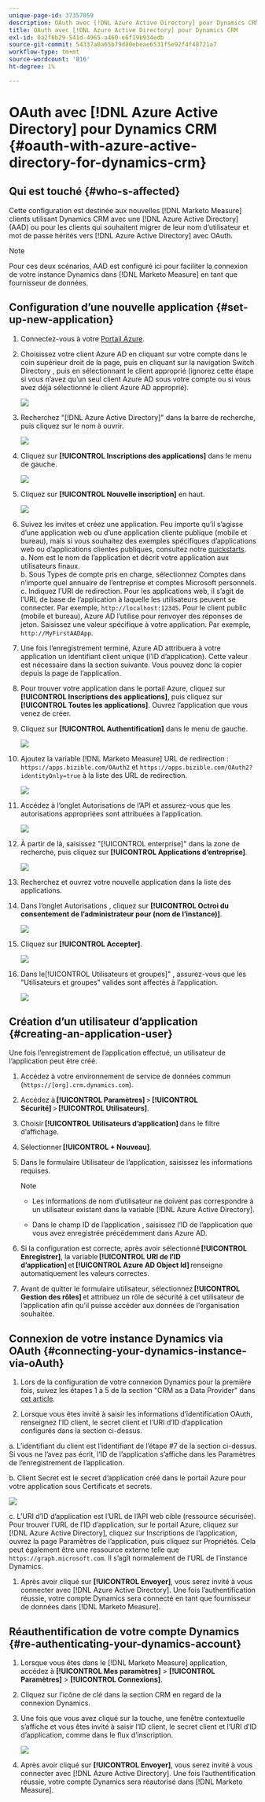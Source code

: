 ```yaml
---
unique-page-id: 37357059
description: OAuth avec [!DNL Azure Active Directory] pour Dynamics CRM - [!DNL Marketo Measure] - Documentation du produit
title: OAuth avec [!DNL Azure Active Directory] pour Dynamics CRM
exl-id: 0a2f6b29-541d-4965-a460-e6f19b934edb
source-git-commit: 54337a0a65b79d80ebeae6531f5e92f4f48721a7
workflow-type: tm+mt
source-wordcount: '816'
ht-degree: 1%

---
```


# OAuth avec [!DNL Azure Active Directory] pour Dynamics CRM {#oauth-with-azure-active-directory-for-dynamics-crm}

## Qui est touché {#who-s-affected}

Cette configuration est destinée aux nouvelles [!DNL Marketo Measure] clients utilisant Dynamics CRM avec une [!DNL Azure Active Directory] (AAD) ou pour les clients qui souhaitent migrer de leur nom d’utilisateur et mot de passe hérités vers [!DNL Azure Active Directory] avec OAuth.

>[!NOTE]
>
>Pour ces deux scénarios, AAD est configuré ici pour faciliter la connexion de votre instance Dynamics dans [!DNL Marketo Measure] en tant que fournisseur de données.

## Configuration d’une nouvelle application {#set-up-new-application}

1. Connectez-vous à votre [Portail Azure](https://portal.azure.com/#home).

1. Choisissez votre client Azure AD en cliquant sur votre compte dans le coin supérieur droit de la page, puis en cliquant sur la navigation Switch Directory , puis en sélectionnant le client approprié (ignorez cette étape si vous n’avez qu’un seul client Azure AD sous votre compte ou si vous avez déjà sélectionné le client Azure AD approprié).

   ![](assets/setup-2.png)

1. Recherchez &quot;[!DNL Azure Active Directory]&quot; dans la barre de recherche, puis cliquez sur le nom à ouvrir.

   ![](assets/setup-3.png)

1. Cliquez sur **[!UICONTROL Inscriptions des applications]** dans le menu de gauche.

   ![](assets/setup-4.png)

1. Cliquez sur **[!UICONTROL Nouvelle inscription]** en haut.

   ![](assets/setup-5.png)

1. Suivez les invites et créez une application. Peu importe qu’il s’agisse d’une application web ou d’une application cliente publique (mobile et bureau), mais si vous souhaitez des exemples spécifiques d’applications web ou d’applications clientes publiques, consultez notre [quickstarts](https://docs.microsoft.com/en-us/azure/active-directory/develop/v1-overview).\
   a. Nom est le nom de l’application et décrit votre application aux utilisateurs finaux.\
   b. Sous Types de compte pris en charge, sélectionnez Comptes dans n’importe quel annuaire de l’entreprise et comptes Microsoft personnels.\
   c. Indiquez l’URI de redirection. Pour les applications web, il s’agit de l’URL de base de l’application à laquelle les utilisateurs peuvent se connecter. Par exemple, `http://localhost:12345`. Pour le client public (mobile et bureau), Azure AD l’utilise pour renvoyer des réponses de jeton. Saisissez une valeur spécifique à votre application. Par exemple, `http://MyFirstAADApp`.

1. Une fois l’enregistrement terminé, Azure AD attribuera à votre application un identifiant client unique (l’ID d’application). Cette valeur est nécessaire dans la section suivante. Vous pouvez donc la copier depuis la page de l’application.

1. Pour trouver votre application dans le portail Azure, cliquez sur **[!UICONTROL Inscriptions des applications]**, puis cliquez sur **[!UICONTROL Toutes les applications]**. Ouvrez l’application que vous venez de créer.

1. Cliquez sur **[!UICONTROL Authentification]** dans le menu de gauche.

   ![](assets/setup-9.png)

1. Ajoutez la variable [!DNL Marketo Measure] URL de redirection : `https://apps.bizible.com/OAuth2` et `https://apps.bizible.com/OAuth2?identityOnly=true` à la liste des URL de redirection.

   ![](assets/setup-10.png)

1. Accédez à l’onglet Autorisations de l’API et assurez-vous que les autorisations appropriées sont attribuées à l’application.

   ![](assets/setup-10a.png)

1. À partir de là, saisissez &quot;[!UICONTROL enterprise]&quot; dans la zone de recherche, puis cliquez sur **[!UICONTROL Applications d’entreprise]**.

   ![](assets/setup-11.png)

1. Recherchez et ouvrez votre nouvelle application dans la liste des applications.

1. Dans l’onglet Autorisations , cliquez sur **[!UICONTROL Octroi du consentement de l’administrateur pour (nom de l’instance)]**.

   ![](assets/setup-13a.png)

1. Cliquez sur **[!UICONTROL Accepter]**.

   ![](assets/setup-13b.png)

1. Dans le[!UICONTROL Utilisateurs et groupes]&quot; , assurez-vous que les &quot;Utilisateurs et groupes&quot; valides sont affectés à l’application.

   ![](assets/setup-14.png)

## Création d’un utilisateur d’application {#creating-an-application-user}

Une fois l’enregistrement de l’application effectué, un utilisateur de l’application peut être créé.

1. Accédez à votre environnement de service de données commun (`https://[org].crm.dynamics.com`).

1. Accédez à **[!UICONTROL Paramètres]** > **[!UICONTROL Sécurité]** > **[!UICONTROL Utilisateurs]**.

1. Choisir **[!UICONTROL Utilisateurs d’application]** dans le filtre d’affichage.

1. Sélectionner **[!UICONTROL + Nouveau]**.

1. Dans le formulaire Utilisateur de l’application, saisissez les informations requises.

   >[!NOTE]
   >
   >* Les informations de nom d’utilisateur ne doivent pas correspondre à un utilisateur existant dans la variable [!DNL Azure Active Directory].
   >
   >* Dans le champ ID de l’application , saisissez l’ID de l’application que vous avez enregistrée précédemment dans Azure AD.


1. Si la configuration est correcte, après avoir sélectionné **[!UICONTROL Enregistrer]**, la variable **[!UICONTROL URI de l’ID d’application]** et **[!UICONTROL Azure AD Object Id]** renseigne automatiquement les valeurs correctes.

1. Avant de quitter le formulaire utilisateur, sélectionnez **[!UICONTROL Gestion des rôles]** et attribuez un rôle de sécurité à cet utilisateur de l’application afin qu’il puisse accéder aux données de l’organisation souhaitée.

## Connexion de votre instance Dynamics via OAuth {#connecting-your-dynamics-instance-via-oAuth}

1. Lors de la configuration de votre connexion Dynamics pour la première fois, suivez les étapes 1 à 5 de la section &quot;CRM as a Data Provider&quot; dans [cet article](/help/marketo-measure-and-dynamics/getting-started-with-marketo-measure-and-dynamics/microsoft-dynamics-crm-installation-guide.md).

1. Lorsque vous êtes invité à saisir les informations d’identification OAuth, renseignez l’ID client, le secret client et l’URI d’ID d’application configurés dans la section ci-dessus.

a. L’identifiant du client est l’identifiant de l’étape #7 de la section ci-dessus. Si vous ne l’avez pas écrit, l’ID de l’application s’affiche dans les Paramètres de l’enregistrement de l’application.

b. Client Secret est le secret d’application créé dans le portail Azure pour votre application sous Certificats et secrets.

![](assets/creating-2e.png)

c. L’URI d’ID d’application est l’URL de l’API web cible (ressource sécurisée). Pour trouver l’URL de l’ID d’application, sur le portail Azure, cliquez sur [!DNL Azure Active Directory], cliquez sur Inscriptions de l’application, ouvrez la page Paramètres de l’application, puis cliquez sur Propriétés. Cela peut également être une ressource externe telle que `https://graph.microsoft.com`. Il s’agit normalement de l’URL de l’instance Dynamics.

1. Après avoir cliqué sur **[!UICONTROL Envoyer]**, vous serez invité à vous connecter avec [!DNL Azure Active Directory]. Une fois l’authentification réussie, votre compte Dynamics sera connecté en tant que fournisseur de données dans [!DNL Marketo Measure].

## Réauthentification de votre compte Dynamics {#re-authenticating-your-dynamics-account}

1. Lorsque vous êtes dans le [!DNL Marketo Measure] application, accédez à **[!UICONTROL Mes paramètres]** > **[!UICONTROL Paramètres]** > **[!UICONTROL Connexions]**.

1. Cliquez sur l’icône de clé dans la section CRM en regard de la connexion Dynamics.

1. Une fois que vous avez cliqué sur la touche, une fenêtre contextuelle s’affiche et vous êtes invité à saisir l’ID client, le secret client et l’URI d’ID d’application, comme dans le flux d’inscription.

   ![](assets/re-authenticating-3.png)

1. Après avoir cliqué sur **[!UICONTROL Envoyer]**, vous serez invité à vous connecter avec [!DNL Azure Active Directory]. Une fois l’authentification réussie, votre compte Dynamics sera réautorisé dans [!DNL Marketo Measure].
